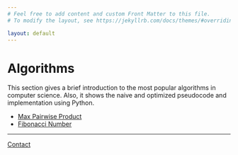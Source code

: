```yaml
---
# Feel free to add content and custom Front Matter to this file.
# To modify the layout, see https://jekyllrb.com/docs/themes/#overriding-theme-defaults

layout: default
---
```


# Algorithms

This section gives a brief introduction to the most popular algorithms in computer science. Also, it shows the naive and optimized pseudocode and implementation using Python. 

*   [Max Pairwise Product](/algorithms/2021/02/26/maximum-pairwise-product.html)
*   [Fibonacci Number](/algorithms/2021/03/10/fibonacci.html)

* * *

[Contact](./contact/)